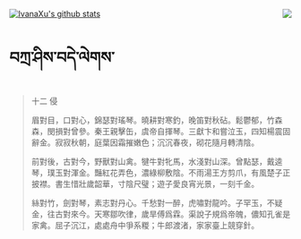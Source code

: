 [![IvanaXu's github stats](https://github-readme-stats.vercel.app/api?username=IvanaXu&show_icons=true&theme=vue-dark)](https://github.com/anuraghazra/github-readme-stats)
<img align="right" src="https://github-readme-stats.vercel.app/api/top-langs/?username=IvanaXu&langs_count=3&theme=graywhite" />
# བཀྲ་ཤིས་བདེ་ལེགས་
> 十二 侵
> 
> 眉對目，口對心，錦瑟對瑤琴。曉耕對寒釣，晚笛對秋砧。鬆鬱郁，竹森森，閔損對曾參。秦王親擊缶，虞帝自揮琴。三獻卞和嘗泣玉，四知楊震固辭金。寂寂秋朝，庭葉因霜摧嫩色；沉沉春夜，砌花隨月轉清陰。
> 
> 前對後，古對今，野獸對山禽。犍牛對牝馬，水淺對山深。曾點瑟，戴逵琴，璞玉對渾金。豔紅花弄色，濃綠柳敷陰。不雨湯王方剪爪，有風楚子正披襟。書生惜壯歲韶華，寸陰尺璧；遊子愛良宵光景，一刻千金。
> 
> 絲對竹，劍對琴，素志對丹心。千愁對一醉，虎嘯對龍吟。子罕玉，不疑金，往古對來今。天寒鄒吹律，歲旱傅爲霖。渠說子規爲帝魄，儂知孔雀是家禽。屈子沉江，處處舟中爭系糉；牛郎渡渚，家家臺上競穿針。
>